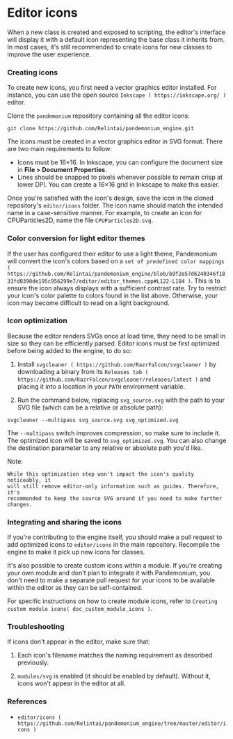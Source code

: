 

# Editor icons

When a new class is created and exposed to scripting, the editor's interface
will display it with a default icon representing the base class it inherits
from. In most cases, it's still recommended to create icons for new classes to
improve the user experience.

### Creating icons

To create new icons, you first need a vector graphics editor installed.
For instance, you can use the open source `Inkscape ( https://inkscape.org/ )` editor.

Clone the `pandemonium` repository containing all the editor icons:

```
git clone https://github.com/Relintai/pandemonium_engine.git
```

The icons must be created in a vector graphics editor in SVG format. There are
two main requirements to follow:

- Icons must be 16×16. In Inkscape, you can configure the document size in
  **File > Document Properties**.
- Lines should be snapped to pixels whenever possible to remain crisp at lower DPI.
  You can create a 16×16 grid in Inkscape to make this easier.

Once you're satisfied with the icon's design, save the icon in the cloned
repository's `editor/icons` folder. The icon name should match the intended
name in a case-sensitive manner. For example, to create an icon for
CPUParticles2D, name the file `CPUParticles2D.svg`.

### Color conversion for light editor themes

If the user has configured their editor to use a light theme, Pandemonium will
convert the icon's colors based on a
`set of predefined color mappings ( https://github.com/Relintai/pandemonium_engine/blob/b9f2e57d6240346f1833fd0390de195c956299e7/editor/editor_themes.cpp#L122-L184 )`.
This is to ensure the icon always displays with a sufficient contrast rate.
Try to restrict your icon's color palette to colors found in the list above.
Otherwise, your icon may become difficult to read on a light background.

### Icon optimization

Because the editor renders SVGs once at load time, they need to be small
in size so they can be efficiently parsed. Editor icons must be first
optimized before being added to the engine, to do so:

1. Install `svgcleaner ( https://github.com/RazrFalcon/svgcleaner )`
   by downloading a binary from its
   `Releases tab ( https://github.com/RazrFalcon/svgcleaner/releases/latest )`
   and placing it into a location in your `PATH` environment variable.

2. Run the command below, replacing `svg_source.svg` with the path to your
   SVG file (which can be a relative or absolute path):

```
svgcleaner --multipass svg_source.svg svg_optimized.svg
```

The `--multipass` switch improves compression, so make sure to include it.
The optimized icon will be saved to `svg_optimized.svg`. You can also change
the destination parameter to any relative or absolute path you'd like.

Note:


    While this optimization step won't impact the icon's quality noticeably, it
    will still remove editor-only information such as guides. Therefore, it's
    recommended to keep the source SVG around if you need to make further
    changes.

### Integrating and sharing the icons

If you're contributing to the engine itself, you should make a pull request to
add optimized icons to `editor/icons` in the main repository. Recompile the
engine to make it pick up new icons for classes.

It's also possible to create custom icons within a module. If you're creating
your own module and don't plan to integrate it with Pandemonium, you don't need to
make a separate pull request for your icons to be available within the editor
as they can be self-contained.

For specific instructions on how to create module icons, refer to
`Creating custom module icons( doc_custom_module_icons )`.

### Troubleshooting

If icons don't appear in the editor, make sure that:

1. Each icon's filename matches the naming requirement as described previously.

2. `modules/svg` is enabled (it should be enabled by default). Without it,
   icons won't appear in the editor at all.

### References

-  `editor/icons ( https://github.com/Relintai/pandemonium_engine/tree/master/editor/icons )`
